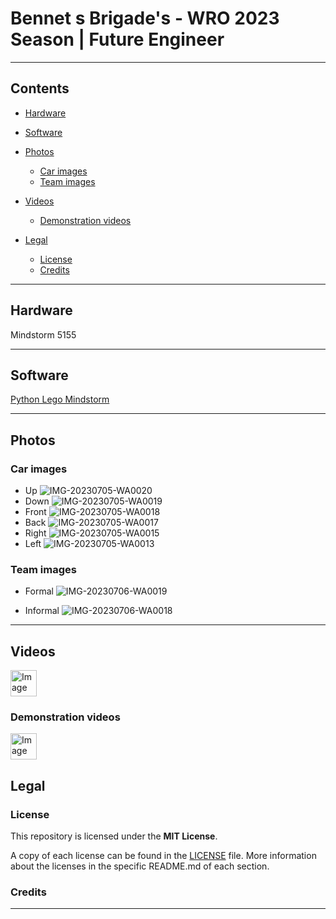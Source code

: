 # Bennet s Brigade's - WRO 2023 Season | Future Engineer

***

## Contents

* [Hardware](#hardware)

* [Software](#software)

* [Photos](#photos)
    * [Car images](#car-images)
    * [Team images](#team-images)

* [Videos](#videos)
    * [Demonstration videos](#demonstration-videos)

* [Legal](#legal)
    * [License](#license)
    * [Credits](#credits)

***

## Hardware

Mindstorm 5155

***

## Software

[Python Lego Mindstorm](/code/)

***

## Photos

### Car images
- Up
![IMG-20230705-WA0020](https://github.com/ffernandez14/Bennet-s-Brigade/assets/138822765/5d22e8a7-9462-4e58-a311-51812b68f1d0)
- Down
![IMG-20230705-WA0019](https://github.com/ffernandez14/Bennet-s-Brigade/assets/138822765/7dc6ec8b-8f51-4da5-81d7-2b2fba591e9a)
- Front
![IMG-20230705-WA0018](https://github.com/ffernandez14/Bennet-s-Brigade/assets/138822765/196a3407-c68a-4665-bfd7-072478857e51)
- Back
![IMG-20230705-WA0017](https://github.com/ffernandez14/Bennet-s-Brigade/assets/138822765/ec805cfb-aa9a-4d6d-a880-92b62bebe4c4)
- Right
![IMG-20230705-WA0015](https://github.com/ffernandez14/Bennet-s-Brigade/assets/138822765/d3bbe3a0-6d93-46d5-89b8-f22029613836)
- Left
![IMG-20230705-WA0013](https://github.com/ffernandez14/Bennet-s-Brigade/assets/138822765/d7da652b-48e7-4bda-aa76-e77bab01fd80)

### Team images
 - Formal
![IMG-20230706-WA0019](https://github.com/ffernandez14/Bennet-s-Brigade/assets/138822765/1d3c0e3e-ba37-4717-a646-13ddf078e9c0)

 - Informal
![IMG-20230706-WA0018](https://github.com/ffernandez14/Bennet-s-Brigade/assets/138822765/4458bea7-08fd-449e-b480-46775577cf80)

***

## Videos

<a href="https://www.youtube.com/watch?v=vqE9pbbsPYo"><img src="https://i.ibb.co/GtC7rx4/video-player.png" alt="Image" height="42" width="42"/></a>
### Demonstration videos

<a href="https://www.youtube.com/watch?v=_w8I596dLV8"><img src="https://i.ibb.co/GtC7rx4/video-player.png" alt="Image" height="42" width="42"/></a>

## Legal

### License

This repository is licensed under the **MIT License**.

A copy of each license can be found in the [LICENSE](LICENSE) file. More information about the licenses in the specific README.md of each section.

### Credits

***
